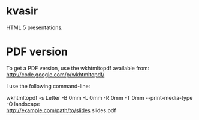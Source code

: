 # kvasir

HTML 5 presentations.

# PDF version

To get a PDF version, use the wkhtmltopdf available from:
http://code.google.com/p/wkhtmltopdf/

I use the following command-line:

wkhtmltopdf -s Letter -B 0mm -L 0mm -R 0mm -T 0mm --print-media-type -O landscape \
  http://example.com/path/to/slides slides.pdf
